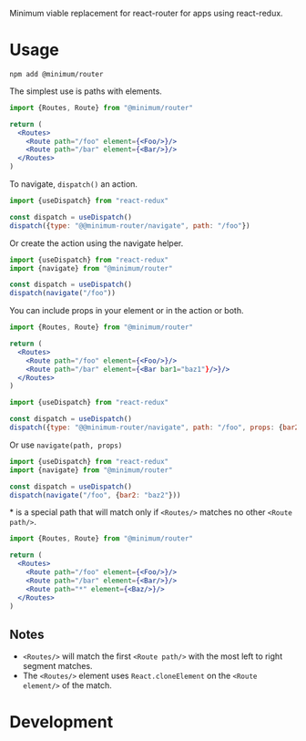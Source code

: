 Minimum viable replacement for react-router for apps using react-redux.

# Usage

```
npm add @minimum/router
```

The simplest use is paths with elements.

```jsx
import {Routes, Route} from "@minimum/router"

return (
  <Routes>
    <Route path="/foo" element={<Foo/>}/>
    <Route path="/bar" element={<Bar/>}/>
  </Routes>
)
```

To navigate, `dispatch()` an action.

```javascript
import {useDispatch} from "react-redux"

const dispatch = useDispatch()
dispatch({type: "@@minimum-router/navigate", path: "/foo"})
```

Or create the action using the navigate helper.

```javascript
import {useDispatch} from "react-redux"
import {navigate} from "@minimum/router"

const dispatch = useDispatch()
dispatch(navigate("/foo"))
```

You can include props in your element or in the action or both.

```jsx
import {Routes, Route} from "@minimum/router"

return (
  <Routes>
    <Route path="/foo" element={<Foo/>}/>
    <Route path="/bar" element={<Bar bar1="baz1"}/>}/>
  </Routes>
)
```

```javascript
import {useDispatch} from "react-redux"

const dispatch = useDispatch()
dispatch({type: "@@minimum-router/navigate", path: "/foo", props: {bar2: "baz2"}})
```

Or use `navigate(path, props)`

```javascript
import {useDispatch} from "react-redux"
import {navigate} from "@minimum/router"

const dispatch = useDispatch()
dispatch(navigate("/foo", {bar2: "baz2"}))
```

\* is a special path that will match only if `<Routes/>` matches no other `<Route path/>`.

```jsx
import {Routes, Route} from "@minimum/router"

return (
  <Routes>
    <Route path="/foo" element={<Foo/>}/>
    <Route path="/bar" element={<Bar/>}/>
    <Route path="*" element={<Baz/>}/>
  </Routes>
)
```

## Notes

* `<Routes/>` will match the first `<Route path/>` with the most left to right segment matches.
* The `<Routes/>` element uses `React.cloneElement` on the `<Route element/>` of the match.

# Development
